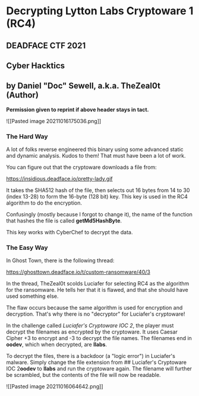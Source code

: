 # Decrypting Lytton Labs Cryptoware 1 (RC4)

## DEADFACE CTF 2021
## Cyber Hacktics
## by Daniel "Doc" Sewell, a.k.a. TheZeal0t (Author)

**Permission given to reprint if above header stays in tact.**

![[Pasted image 20211016175036.png]]

### The Hard Way

A lot of folks reverse engineered this binary using some advanced static and dynamic analysis.  Kudos to them!  That must have been a lot of work.

You can figure out that the cryptoware downloads a file from:

https://insidious.deadface.io/pretty-lady.gif

It takes the SHA512 hash of the file, then selects out 16 bytes from 14 to 30 (index 13-28) to form the 16-byte (128 bit) key.  This key is used in the RC4 algorithm to do the encryption.

Confusingly (mostly because I forgot to change it), the name of the function that hashes the file is called **getMd5HashByte**.

This key works with CyberChef to decrypt the data.

### The Easy Way

In Ghost Town, there is the following thread:

https://ghosttown.deadface.io/t/custom-ransomware/40/3

In the thread, TheZeal0t scolds Luciafer for selecting RC4 as the algorithm for the ransomware.  He tells her that it is flawed, and that she should have used something else.

The flaw occurs because the same algorithm is used for encryption and decryption.  That's why there is no "decryptor" for Luciafer's cryptoware!

In the challenge called *Luciafer's Cryptoware IOC 2*, the player must decrypt the filenames as encrypted by the cryptoware.  It uses Caesar Cipher +3 to encrypt and -3 to decrypt the file names.  The filenames end in **oodev**, which when decrypted, are **llabs**.

To decrypt the files, there is a backdoor (a "logic error") in Luciafer's malware.  Simply change the file extension from ## Luciafer's Cryptoware IOC 2**oodev** to **llabs** and run the cryptoware again.  The filename will further be scrambled, but the contents of the file will now be readable.

![[Pasted image 20211016064642.png]]





